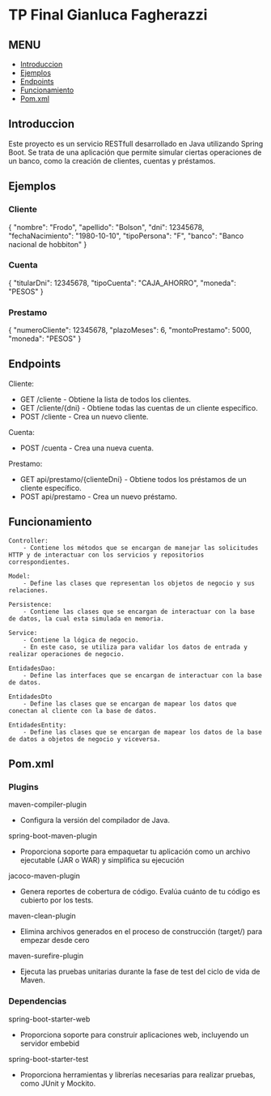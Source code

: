 # TP Final Gianluca Fagherazzi


## MENU
- [Introduccion](#Introduccion)
- [Ejemplos](#Ejemplos)
- [Endpoints](#Endpoints)
- [Funcionamiento](#Funcionamiento)
- [Pom.xml](#Pom.xml)

## Introduccion
Este proyecto es un servicio RESTfull desarrollado en Java utilizando Spring Boot. Se trata de una aplicación que permite simular ciertas operaciones de un banco, como la creación de clientes, cuentas y préstamos.


## Ejemplos
### Cliente
{
    "nombre": "Frodo",
    "apellido": "Bolson",
    "dni": 12345678,
    "fechaNacimiento": "1980-10-10",
    "tipoPersona": "F",
    "banco": "Banco nacional de hobbiton"
}

### Cuenta
{
    "titularDni": 12345678,
    "tipoCuenta": "CAJA_AHORRO",
    "moneda": "PESOS"
}

### Prestamo
{
    "numeroCliente": 12345678,
    "plazoMeses": 6,
    "montoPrestamo": 5000,
    "moneda": "PESOS"
}


## Endpoints
Cliente: 
* GET /cliente - Obtiene la lista de todos los clientes.
* GET /cliente/{dni} - Obtiene todas las cuentas de un cliente específico.
* POST /cliente - Crea un nuevo cliente.

Cuenta:
* POST /cuenta - Crea una nueva cuenta.

Prestamo:
* GET api/prestamo/{clienteDni} - Obtiene todos los préstamos de un cliente específico.
* POST api/prestamo - Crea un nuevo préstamo.


## Funcionamiento  
    Controller:
        - Contiene los métodos que se encargan de manejar las solicitudes HTTP y de interactuar con los servicios y repositorios correspondientes.

    Model:
        - Define las clases que representan los objetos de negocio y sus relaciones.

    Persistence:
        - Contiene las clases que se encargan de interactuar con la base de datos, la cual esta simulada en memoria.

    Service:
        - Contiene la lógica de negocio.
        - En este caso, se utiliza para validar los datos de entrada y realizar operaciones de negocio.

    EntidadesDao:
        - Define las interfaces que se encargan de interactuar con la base de datos.

    EntidadesDto
        - Define las clases que se encargan de mapear los datos que conectan al cliente con la base de datos.

    EntidadesEntity:
        - Define las clases que se encargan de mapear los datos de la base de datos a objetos de negocio y viceversa.


## Pom.xml
### Plugins
maven-compiler-plugin
* Configura la versión del compilador de Java.

spring-boot-maven-plugin
* Proporciona soporte para empaquetar tu aplicación como un archivo ejecutable (JAR o WAR) y simplifica su ejecución

jacoco-maven-plugin
* Genera reportes de cobertura de código. Evalúa cuánto de tu código es cubierto por los tests.

maven-clean-plugin
*  Elimina archivos generados en el proceso de construcción (target/) para empezar desde cero

maven-surefire-plugin
* Ejecuta las pruebas unitarias durante la fase de test del ciclo de vida de Maven.

### Dependencias
spring-boot-starter-web
* Proporciona soporte para construir aplicaciones web, incluyendo un servidor embebid

spring-boot-starter-test
* Proporciona herramientas y librerías necesarias para realizar pruebas, como JUnit y Mockito.
